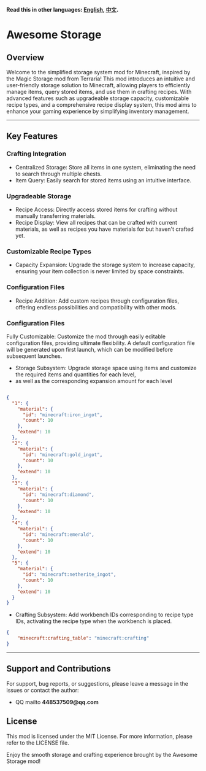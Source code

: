 
**Read this in other languages: [English](README.md), [中文](README_zh.md).**

# Awesome Storage
## Overview
Welcome to the simplified storage system mod for Minecraft, inspired by the Magic Storage mod from Terraria! 
This mod introduces an intuitive and user-friendly storage solution to Minecraft, 
allowing players to efficiently manage items, query stored items, 
and use them in crafting recipes. With advanced features such as upgradeable storage capacity, 
customizable recipe types, and a comprehensive recipe display system, 
this mod aims to enhance your gaming experience by simplifying inventory management.

***
## Key Features
### Crafting Integration
* Centralized Storage: Store all items in one system, eliminating the need to search through multiple chests.
* Item Query: Easily search for stored items using an intuitive interface.

### Upgradeable Storage
* Recipe Access: Directly access stored items for crafting without manually transferring materials.
* Recipe Display: View all recipes that can be crafted with current materials, 
as well as recipes you have materials for but haven't crafted yet.

### Customizable Recipe Types
* Capacity Expansion: Upgrade the storage system to increase capacity, ensuring your item collection is never limited by space constraints.

### Configuration Files
* Recipe Addition: Add custom recipes through configuration files, offering endless possibilities and compatibility with other mods.

### Configuration Files
Fully Customizable: Customize the mod through easily editable configuration files, providing ultimate flexibility. 
A default configuration file will be generated upon first launch, which can be modified before subsequent launches.
* Storage Subsystem: Upgrade storage space using items and customize the required items and quantities for each level, 
* as well as the corresponding expansion amount for each level
```json

{
  "1": {
    "material": {
      "id": "minecraft:iron_ingot",
      "count": 10
    },
    "extend": 10
  },
  "2": {
    "material": {
      "id": "minecraft:gold_ingot",
      "count": 10
    },
    "extend": 10
  },
  "3": {
    "material": {
      "id": "minecraft:diamond",
      "count": 10
    },
    "extend": 10
  },
  "4": {
    "material": {
      "id": "minecraft:emerald",
      "count": 10
    },
    "extend": 10
  },
  "5": {
    "material": {
      "id": "minecraft:netherite_ingot",
      "count": 10
    },
    "extend": 10
  }
}

```
* Crafting Subsystem: Add workbench IDs corresponding to recipe type IDs, activating the recipe type when the workbench is placed.
```json
{
    "minecraft:crafting_table": "minecraft:crafting"
}
```

***
## Support and Contributions
For support, bug reports, or suggestions, please leave a message in the issues or contact the author:
* QQ mailto __448537509@qq.com__

## License
This mod is licensed under the MIT License. For more information, please refer to the LICENSE file.

Enjoy the smooth storage and crafting experience brought by the Awesome Storage mod!

